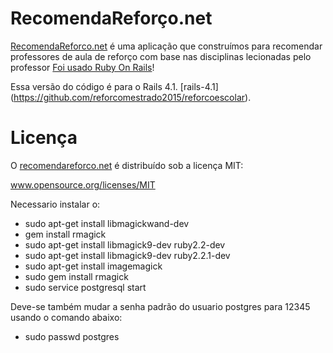 RecomendaReforço.net
==========

[RecomendaReforco.net](RecomendaReforco.net) é uma aplicação que construímos para recomendar professores de aula de reforço com base nas disciplinas lecionadas 
pelo professor [Foi usado Ruby On Rails](http://recomendareforco.net/disciplines/)!

Essa versão do código é para o Rails 4.1. [rails-4.1]
(https://github.com/reforcomestrado2015/reforcoescolar).

Licença
=======
O [recomendareforco.net](RecomendaReforco.net) é distribuído sob a licença MIT:

www.opensource.org/licenses/MIT

Necessario instalar o:

- sudo apt-get install libmagickwand-dev
- gem install rmagick
- sudo apt-get install libmagick9-dev ruby2.2-dev
- sudo apt-get install libmagick9-dev ruby2.2.1-dev
- sudo apt-get install imagemagick
- sudo gem install rmagick
- sudo service postgresql start

Deve-se também mudar a senha padrão do usuario postgres para 12345 usando o comando abaixo:

 - sudo passwd postgres 